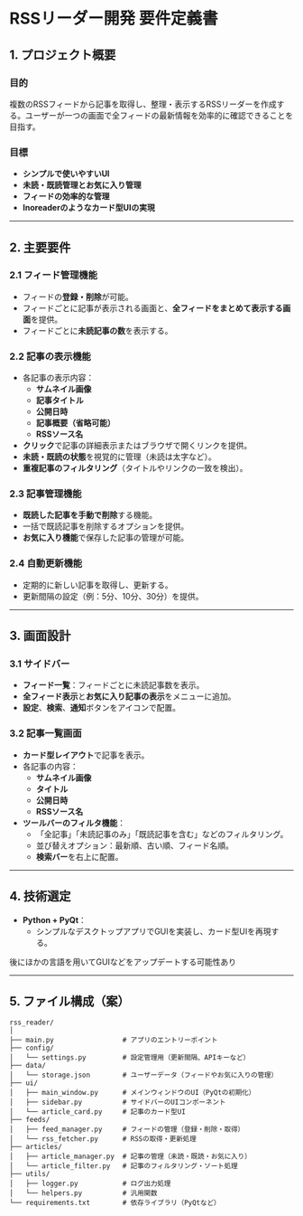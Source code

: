 # RSSリーダー開発 要件定義書

## 1. プロジェクト概要
### 目的
複数のRSSフィードから記事を取得し、整理・表示するRSSリーダーを作成する。ユーザーが一つの画面で全フィードの最新情報を効率的に確認できることを目指す。

### 目標
- **シンプルで使いやすいUI**
- **未読・既読管理とお気に入り管理**
- **フィードの効率的な管理**
- **Inoreaderのようなカード型UIの実現**

---

## 2. 主要要件

### 2.1 フィード管理機能
- フィードの**登録・削除**が可能。
- フィードごとに記事が表示される画面と、**全フィードをまとめて表示する画面**を提供。
- フィードごとに**未読記事の数**を表示する。

### 2.2 記事の表示機能
- 各記事の表示内容：
  - **サムネイル画像**
  - **記事タイトル**
  - **公開日時**
  - **記事概要（省略可能）**
  - **RSSソース名**
- **クリック**で記事の詳細表示またはブラウザで開くリンクを提供。
- **未読・既読の状態**を視覚的に管理（未読は太字など）。
- **重複記事のフィルタリング**（タイトルやリンクの一致を検出）。

### 2.3 記事管理機能
- **既読した記事を手動で削除**する機能。
- 一括で既読記事を削除するオプションを提供。
- **お気に入り機能**で保存した記事の管理が可能。

### 2.4 自動更新機能
- 定期的に新しい記事を取得し、更新する。
- 更新間隔の設定（例：5分、10分、30分）を提供。

---

## 3. 画面設計

### 3.1 サイドバー
- **フィード一覧**：フィードごとに未読記事数を表示。
- **全フィード表示**と**お気に入り記事の表示**をメニューに追加。
- **設定**、**検索**、**通知**ボタンをアイコンで配置。

### 3.2 記事一覧画面
- **カード型レイアウト**で記事を表示。
- 各記事の内容：
  - **サムネイル画像**
  - **タイトル**
  - **公開日時**
  - **RSSソース名**
- **ツールバーのフィルタ機能**：
  - 「全記事」「未読記事のみ」「既読記事を含む」などのフィルタリング。
  - 並び替えオプション：最新順、古い順、フィード名順。
  - **検索バー**を右上に配置。

---

## 4. 技術選定
- **Python + PyQt**：  
  - シンプルなデスクトップアプリでGUIを実装し、カード型UIを再現する。

後にほかの言語を用いてGUIなどをアップデートする可能性あり

---

## 5. ファイル構成（案）
```
rss_reader/
│
├── main.py                 # アプリのエントリーポイント
├── config/
│   └── settings.py         # 設定管理用（更新間隔、APIキーなど）
├── data/
│   └── storage.json        # ユーザーデータ（フィードやお気に入りの管理）
├── ui/
│   ├── main_window.py      # メインウィンドウのUI（PyQtの初期化）
│   ├── sidebar.py          # サイドバーのUIコンポーネント
│   └── article_card.py     # 記事のカード型UI
├── feeds/
│   ├── feed_manager.py     # フィードの管理（登録・削除・取得）
│   └── rss_fetcher.py      # RSSの取得・更新処理
├── articles/
│   ├── article_manager.py  # 記事の管理（未読・既読・お気に入り）
│   └── article_filter.py   # 記事のフィルタリング・ソート処理
├── utils/
│   ├── logger.py           # ログ出力処理
│   └── helpers.py          # 汎用関数
└── requirements.txt        # 依存ライブラリ（PyQtなど）
```